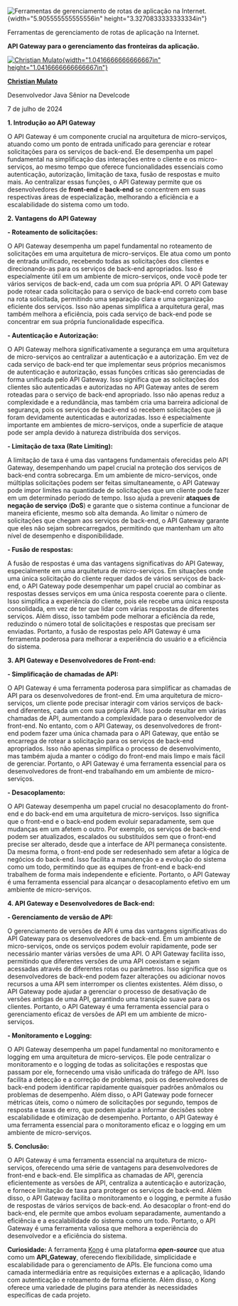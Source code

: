 ![Ferramentas de gerenciamento de rotas de aplicação na Internet.](temp_media/media/image1.png){width="5.905555555555556in" height="3.3270833333333334in"}

Ferramentas de gerenciamento de rotas de aplicação na Internet.

**API Gateway para o gerenciamento das fronteiras da aplicação.**

[![Christian Mulato](temp_media/media/image2.jpeg){width="1.0416666666666667in" height="1.0416666666666667in"}](https://www.linkedin.com/in/chmulato/)

[**Christian Mulato**](https://www.linkedin.com/in/chmulato/)

Desenvolvedor Java Sênior na Develcode

7 de julho de 2024

**1. Introdução ao API Gateway**

O API Gateway é um componente crucial na arquitetura de micro-serviços, atuando como um ponto de entrada unificado para gerenciar e rotear solicitações para os serviços de back-end. Ele desempenha um papel fundamental na simplificação das interações entre o cliente e os micro-serviços, ao mesmo tempo que oferece funcionalidades essenciais como autenticação, autorização, limitação de taxa, fusão de respostas e muito mais. Ao centralizar essas funções, o API Gateway permite que os desenvolvedores de **front-end** e **back-end** se concentrem em suas respectivas áreas de especialização, melhorando a eficiência e a escalabilidade do sistema como um todo.

**2. Vantagens do API Gateway**

**- Roteamento de solicitações:**

O API Gateway desempenha um papel fundamental no roteamento de solicitações em uma arquitetura de micro-serviços. Ele atua como um ponto de entrada unificado, recebendo todas as solicitações dos clientes e direcionando-as para os serviços de back-end apropriados. Isso é especialmente útil em um ambiente de micro-serviços, onde você pode ter vários serviços de back-end, cada um com sua própria API. O API Gateway pode rotear cada solicitação para o serviço de back-end correto com base na rota solicitada, permitindo uma separação clara e uma organização eficiente dos serviços. Isso não apenas simplifica a arquitetura geral, mas também melhora a eficiência, pois cada serviço de back-end pode se concentrar em sua própria funcionalidade específica.

**- Autenticação e Autorização:**

O API Gateway melhora significativamente a segurança em uma arquitetura de micro-serviços ao centralizar a autenticação e a autorização. Em vez de cada serviço de back-end ter que implementar seus próprios mecanismos de autenticação e autorização, essas funções críticas são gerenciadas de forma unificada pelo API Gateway. Isso significa que as solicitações dos clientes são autenticadas e autorizadas no API Gateway antes de serem roteadas para o serviço de back-end apropriado. Isso não apenas reduz a complexidade e a redundância, mas também cria uma barreira adicional de segurança, pois os serviços de back-end só recebem solicitações que já foram devidamente autenticadas e autorizadas. Isso é especialmente importante em ambientes de micro-serviços, onde a superfície de ataque pode ser ampla devido à natureza distribuída dos serviços.

**- Limitação de taxa (Rate Limiting):**

A limitação de taxa é uma das vantagens fundamentais oferecidas pelo API Gateway, desempenhando um papel crucial na proteção dos serviços de back-end contra sobrecarga. Em um ambiente de micro-serviços, onde múltiplas solicitações podem ser feitas simultaneamente, o API Gateway pode impor limites na quantidade de solicitações que um cliente pode fazer em um determinado período de tempo. Isso ajuda a prevenir **ataques de negação de serviço** (**DoS**) e garante que o sistema continue a funcionar de maneira eficiente, mesmo sob alta demanda. Ao limitar o número de solicitações que chegam aos serviços de back-end, o API Gateway garante que eles não sejam sobrecarregados, permitindo que mantenham um alto nível de desempenho e disponibilidade.

**- Fusão de respostas:**

A fusão de respostas é uma das vantagens significativas do API Gateway, especialmente em uma arquitetura de micro-serviços. Em situações onde uma única solicitação do cliente requer dados de vários serviços de back-end, o API Gateway pode desempenhar um papel crucial ao combinar as respostas desses serviços em uma única resposta coerente para o cliente. Isso simplifica a experiência do cliente, pois ele recebe uma única resposta consolidada, em vez de ter que lidar com várias respostas de diferentes serviços. Além disso, isso também pode melhorar a eficiência da rede, reduzindo o número total de solicitações e respostas que precisam ser enviadas. Portanto, a fusão de respostas pelo API Gateway é uma ferramenta poderosa para melhorar a experiência do usuário e a eficiência do sistema.

**3. API Gateway e Desenvolvedores de Front-end:**

**- Simplificação de chamadas de API:**

O API Gateway é uma ferramenta poderosa para simplificar as chamadas de API para os desenvolvedores de front-end. Em uma arquitetura de micro-serviços, um cliente pode precisar interagir com vários serviços de back-end diferentes, cada um com sua própria API. Isso pode resultar em várias chamadas de API, aumentando a complexidade para o desenvolvedor de front-end. No entanto, com o API Gateway, os desenvolvedores de front-end podem fazer uma única chamada para o API Gateway, que então se encarrega de rotear a solicitação para os serviços de back-end apropriados. Isso não apenas simplifica o processo de desenvolvimento, mas também ajuda a manter o código do front-end mais limpo e mais fácil de gerenciar. Portanto, o API Gateway é uma ferramenta essencial para os desenvolvedores de front-end trabalhando em um ambiente de micro-serviços.

**- Desacoplamento:**

O API Gateway desempenha um papel crucial no desacoplamento do front-end e do back-end em uma arquitetura de micro-serviços. Isso significa que o front-end e o back-end podem evoluir separadamente, sem que mudanças em um afetem o outro. Por exemplo, os serviços de back-end podem ser atualizados, escalados ou substituídos sem que o front-end precise ser alterado, desde que a interface de API permaneça consistente. Da mesma forma, o front-end pode ser redesenhado sem afetar a lógica de negócios do back-end. Isso facilita a manutenção e a evolução do sistema como um todo, permitindo que as equipes de front-end e back-end trabalhem de forma mais independente e eficiente. Portanto, o API Gateway é uma ferramenta essencial para alcançar o desacoplamento efetivo em um ambiente de micro-serviços.

**4. API Gateway e Desenvolvedores de Back-end:**

**- Gerenciamento de versão de API:**

O gerenciamento de versões de API é uma das vantagens significativas do API Gateway para os desenvolvedores de back-end. Em um ambiente de micro-serviços, onde os serviços podem evoluir rapidamente, pode ser necessário manter várias versões de uma API. O API Gateway facilita isso, permitindo que diferentes versões de uma API coexistam e sejam acessadas através de diferentes rotas ou parâmetros. Isso significa que os desenvolvedores de back-end podem fazer alterações ou adicionar novos recursos a uma API sem interromper os clientes existentes. Além disso, o API Gateway pode ajudar a gerenciar o processo de desativação de versões antigas de uma API, garantindo uma transição suave para os clientes. Portanto, o API Gateway é uma ferramenta essencial para o gerenciamento eficaz de versões de API em um ambiente de micro-serviços.

**- Monitoramento e Logging:**

O API Gateway desempenha um papel fundamental no monitoramento e logging em uma arquitetura de micro-serviços. Ele pode centralizar o monitoramento e o logging de todas as solicitações e respostas que passam por ele, fornecendo uma visão unificada do tráfego de API. Isso facilita a detecção e a correção de problemas, pois os desenvolvedores de back-end podem identificar rapidamente quaisquer padrões anômalos ou problemas de desempenho. Além disso, o API Gateway pode fornecer métricas úteis, como o número de solicitações por segundo, tempos de resposta e taxas de erro, que podem ajudar a informar decisões sobre escalabilidade e otimização de desempenho. Portanto, o API Gateway é uma ferramenta essencial para o monitoramento eficaz e o logging em um ambiente de micro-serviços.

**5. Conclusão:**

O API Gateway é uma ferramenta essencial na arquitetura de micro-serviços, oferecendo uma série de vantagens para desenvolvedores de front-end e back-end. Ele simplifica as chamadas de API, gerencia eficientemente as versões de API, centraliza a autenticação e autorização, e fornece limitação de taxa para proteger os serviços de back-end. Além disso, o API Gateway facilita o monitoramento e o logging, e permite a fusão de respostas de vários serviços de back-end. Ao desacoplar o front-end do back-end, ele permite que ambos evoluam separadamente, aumentando a eficiência e a escalabilidade do sistema como um todo. Portanto, o API Gateway é uma ferramenta valiosa que melhora a experiência do desenvolvedor e a eficiência do sistema.

**Curiosidade:** A ferramenta [Kong](https://konghq.com/) é uma plataforma ***open-source*** que atua como um **API_Gateway**, oferecendo flexibilidade, simplicidade e escalabilidade para o gerenciamento de APIs. Ele funciona como uma camada intermediária entre as requisições externas e a aplicação, lidando com autenticação e roteamento de forma eficiente. Além disso, o Kong oferece uma variedade de plugins para atender às necessidades específicas de cada projeto.
